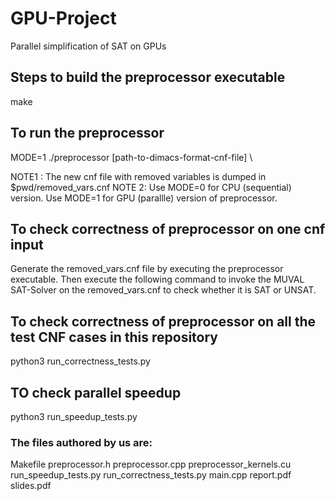 # GPU-Project
Parallel simplification of SAT on GPUs

## Steps to build the preprocessor executable
make

## To run the preprocessor
MODE=1 ./preprocessor [path-to-dimacs-format-cnf-file] \


NOTE1 : The new cnf file with removed variables is dumped in $pwd/removed_vars.cnf 
NOTE 2: Use MODE=0 for CPU (sequential) version. Use MODE=1 for GPU (parallle) version of preprocessor.

## To check correctness of preprocessor on one cnf input
Generate the removed_vars.cnf file by executing the preprocessor executable. Then execute the following command to invoke the MUVAL SAT-Solver on the removed_vars.cnf to check whether it is SAT or UNSAT.

## To check correctness of preprocessor on all the test CNF cases in this repository
python3 run_correctness_tests.py

## TO check parallel speedup
python3 run_speedup_tests.py

### The files authored by us are:
Makefile
preprocessor.h
preprocessor.cpp
preprocessor_kernels.cu
run_speedup_tests.py
run_correctness_tests.py
main.cpp
report.pdf
slides.pdf

